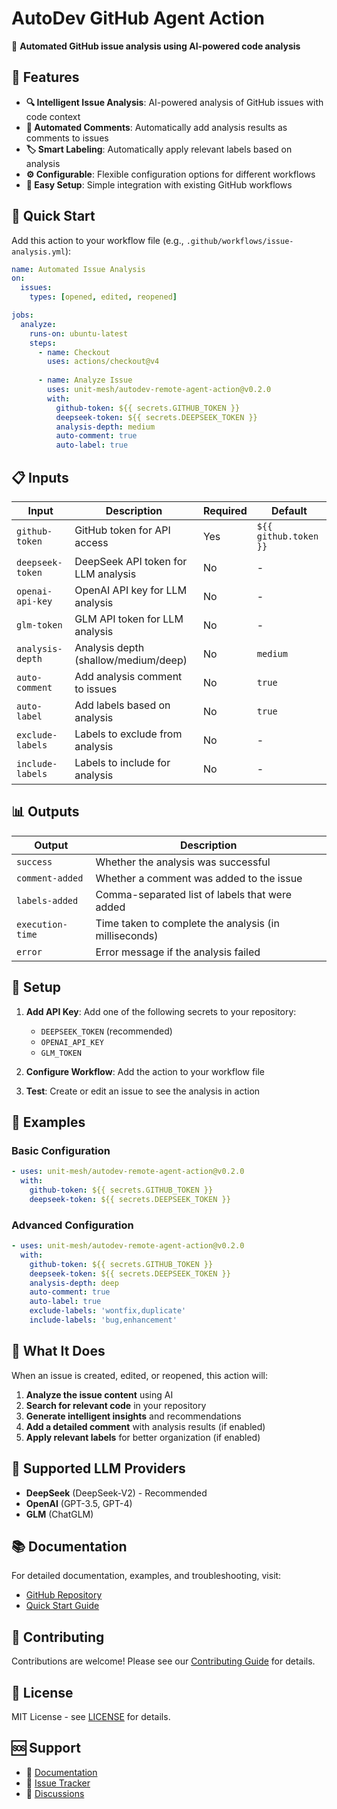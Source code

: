 # AutoDev GitHub Agent Action

🤖 **Automated GitHub issue analysis using AI-powered code analysis**

## 🌟 Features

- **🔍 Intelligent Issue Analysis**: AI-powered analysis of GitHub issues with code context
- **💬 Automated Comments**: Automatically add analysis results as comments to issues
- **🏷️ Smart Labeling**: Automatically apply relevant labels based on analysis
- **⚙️ Configurable**: Flexible configuration options for different workflows
- **🚀 Easy Setup**: Simple integration with existing GitHub workflows

## 🚀 Quick Start

Add this action to your workflow file (e.g., `.github/workflows/issue-analysis.yml`):

```yaml
name: Automated Issue Analysis
on:
  issues:
    types: [opened, edited, reopened]

jobs:
  analyze:
    runs-on: ubuntu-latest
    steps:
      - name: Checkout
        uses: actions/checkout@v4
      
      - name: Analyze Issue
        uses: unit-mesh/autodev-remote-agent-action@v0.2.0
        with:
          github-token: ${{ secrets.GITHUB_TOKEN }}
          deepseek-token: ${{ secrets.DEEPSEEK_TOKEN }}
          analysis-depth: medium
          auto-comment: true
          auto-label: true
```

## 📋 Inputs

| Input | Description | Required | Default |
|-------|-------------|----------|---------|
| `github-token` | GitHub token for API access | Yes | `${{ github.token }}` |
| `deepseek-token` | DeepSeek API token for LLM analysis | No | - |
| `openai-api-key` | OpenAI API key for LLM analysis | No | - |
| `glm-token` | GLM API token for LLM analysis | No | - |
| `analysis-depth` | Analysis depth (shallow/medium/deep) | No | `medium` |
| `auto-comment` | Add analysis comment to issues | No | `true` |
| `auto-label` | Add labels based on analysis | No | `true` |
| `exclude-labels` | Labels to exclude from analysis | No | - |
| `include-labels` | Labels to include for analysis | No | - |

## 📊 Outputs

| Output | Description |
|--------|-------------|
| `success` | Whether the analysis was successful |
| `comment-added` | Whether a comment was added to the issue |
| `labels-added` | Comma-separated list of labels that were added |
| `execution-time` | Time taken to complete the analysis (in milliseconds) |
| `error` | Error message if the analysis failed |

## 🔑 Setup

1. **Add API Key**: Add one of the following secrets to your repository:
   - `DEEPSEEK_TOKEN` (recommended)
   - `OPENAI_API_KEY`
   - `GLM_TOKEN`

2. **Configure Workflow**: Add the action to your workflow file

3. **Test**: Create or edit an issue to see the analysis in action

## 📖 Examples

### Basic Configuration
```yaml
- uses: unit-mesh/autodev-remote-agent-action@v0.2.0
  with:
    github-token: ${{ secrets.GITHUB_TOKEN }}
    deepseek-token: ${{ secrets.DEEPSEEK_TOKEN }}
```

### Advanced Configuration
```yaml
- uses: unit-mesh/autodev-remote-agent-action@v0.2.0
  with:
    github-token: ${{ secrets.GITHUB_TOKEN }}
    deepseek-token: ${{ secrets.DEEPSEEK_TOKEN }}
    analysis-depth: deep
    auto-comment: true
    auto-label: true
    exclude-labels: 'wontfix,duplicate'
    include-labels: 'bug,enhancement'
```

## 🎯 What It Does

When an issue is created, edited, or reopened, this action will:

1. **Analyze the issue content** using AI
2. **Search for relevant code** in your repository
3. **Generate intelligent insights** and recommendations
4. **Add a detailed comment** with analysis results (if enabled)
5. **Apply relevant labels** for better organization (if enabled)

## 🔧 Supported LLM Providers

- **DeepSeek** (DeepSeek-V2) - Recommended
- **OpenAI** (GPT-3.5, GPT-4)
- **GLM** (ChatGLM)

## 📚 Documentation

For detailed documentation, examples, and troubleshooting, visit:
- [GitHub Repository](https://github.com/unit-mesh/autodev-remote-agent-action)
- [Quick Start Guide](https://github.com/unit-mesh/autodev-remote-agent-action/blob/master/QUICK_START.md)

## 🤝 Contributing

Contributions are welcome! Please see our [Contributing Guide](https://github.com/unit-mesh/autodev-remote-agent-action/blob/master/CONTRIBUTING.md) for details.

## 📄 License

MIT License - see [LICENSE](LICENSE) for details.

## 🆘 Support

- 📖 [Documentation](https://github.com/unit-mesh/autodev-remote-agent-action)
- 🐛 [Issue Tracker](https://github.com/unit-mesh/autodev-remote-agent-action/issues)
- 💬 [Discussions](https://github.com/unit-mesh/autodev-remote-agent-action/discussions)

